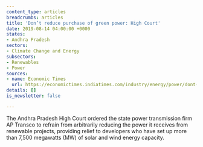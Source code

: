 ```yaml
---
content_type: articles
breadcrumbs: articles
title: 'Don’t reduce purchase of green power: High Court'
date: 2019-08-14 04:00:00 +0000
states:
- Andhra Pradesh
sectors:
- Climate Change and Energy
subsectors:
- Renewables
- Power
sources:
- name: Economic Times
  url: https://economictimes.indiatimes.com/industry/energy/power/dont-reduce-purchase-of-green-power-high-court/articleshow/70562868.cms
details: []
is_newsletter: false

---
```

The Andhra Pradesh High Court ordered the state power transmission firm AP Transco to refrain from arbitrarily reducing the power it receives from renewable projects, providing relief to developers who have set up more than 7,500 megawatts (MW) of solar and wind energy capacity.
